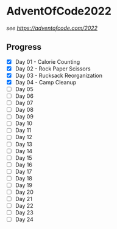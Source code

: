# AdventOfCode2022

_see https://adventofcode.com/2022_

## Progress

-   [x] Day 01 - Calorie Counting
-   [x] Day 02 - Rock Paper Scissors
-   [x] Day 03 - Rucksack Reorganization
-   [x] Day 04 - Camp Cleanup
-   [ ] Day 05
-   [ ] Day 06
-   [ ] Day 07
-   [ ] Day 08
-   [ ] Day 09
-   [ ] Day 10
-   [ ] Day 11
-   [ ] Day 12
-   [ ] Day 13
-   [ ] Day 14
-   [ ] Day 15
-   [ ] Day 16
-   [ ] Day 17
-   [ ] Day 18
-   [ ] Day 19
-   [ ] Day 20
-   [ ] Day 21
-   [ ] Day 22
-   [ ] Day 23
-   [ ] Day 24
